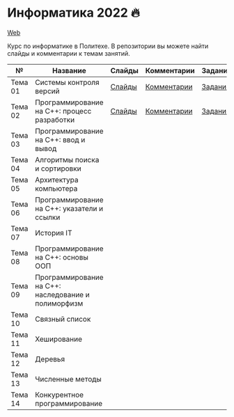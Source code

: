 # Информатика 2022 🔥


[Web](https://ckorikov.github.io/2022-fall-computer-science/)

Курс по информатике в Политехе. В репозитории вы можете найти слайды и комментарии к темам занятий.


| №       | Название                                            |  Слайды                                                                          | Комментарии                            | Задание                         |
|---------|-----------------------------------------------------|----------------------------------------------------------------------------------|----------------------------------------|---------------------------------|
| Тема 01 | Системы контроля версий                             | [Слайды](https://ckorikov.github.io/2022-fall-computer-science/01_intro.html)    | [Комментарии](01_intro_comments.md)    | [Задание](01_intro_tasks.md)    |
| Тема 02 | Программирование на C++: процесс разработки         | [Слайды](https://ckorikov.github.io/2022-fall-computer-science/02_compiler.html) | [Комментарии](02_compiler_comments.md) | [Задание](02_compiler_tasks.md) |
| Тема 03 | Программирование на C++: ввод и вывод               |                                                                                  |                                        |                                 | 
| Тема 04 | Алгоритмы поиска и сортировки                       |                                                                                  |                                        |                                 |
| Тема 05 | Архитектура компьютера                              |                                                                                  |                                        |                                 |
| Тема 06 | Программирование на C++: указатели и ссылки         |                                                                                  |                                        |                                 |
| Тема 07 | История IT                                          |                                                                                  |                                        |                                 |
| Тема 08 | Программирование на C++: основы ООП                 |                                                                                  |                                        |                                 |
| Тема 09 | Программирование на C++: наследование и полиморфизм |                                                                                  |                                        |                                 |
| Тема 10 | Связный список                                      |                                                                                  |                                        |                                 |
| Тема 11 | Хеширование                                         |                                                                                  |                                        |                                 |
| Тема 12 | Деревья                                             |                                                                                  |                                        |                                 |
| Тема 13 | Численные методы                                    |                                                                                  |                                        |                                 |
| Тема 14 | Конкурентное программирование                       |                                                                                  |                                        |                                 |
